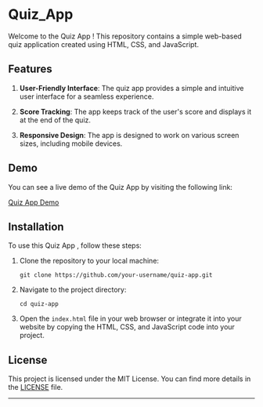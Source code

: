 # Quiz_App


Welcome to the Quiz App ! This repository contains a simple web-based quiz application created using HTML, CSS, and JavaScript.


## Features

1. **User-Friendly Interface**: The quiz app provides a simple and intuitive user interface for a seamless experience.

2. **Score Tracking**: The app keeps track of the user's score and displays it at the end of the quiz.

3. **Responsive Design**: The app is designed to work on various screen sizes, including mobile devices.



## Demo

You can see a live demo of the Quiz App by visiting the following link:

[Quiz App Demo](https://example.com/quiz-app-demo)

## Installation

To use this Quiz App , follow these steps:

1. Clone the repository to your local machine:

   ```shell
   git clone https://github.com/your-username/quiz-app.git
   ```

2. Navigate to the project directory:

   ```shell
   cd quiz-app
   ```

3. Open the `index.html` file in your web browser or integrate it into your website by copying the HTML, CSS, and JavaScript code into your project.





## License

This project is licensed under the MIT License. You can find more details in the [LICENSE](LICENSE) file.

---

